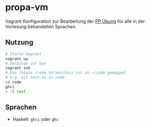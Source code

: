 # propa-vm

Vagrant Konfiguration zur Bearbeitung der [PP Übung](http://pp.ipd.kit.edu/lehre/WS201617/paradigmen/uebung/index.php?lang=de) für alle in der Vorlesung behandelten Sprachen.



## Nutzung



```bash
# Starte Vagrant
vagrant up
# Verbinde zur box
vagrant ssh
# Das lokale /code Verzeichnis ist zu ~/code gemapped
# e.g. mit test.hs in code:
cd code
ghci
> :l test
```

## Sprachen

- Haskell: `ghci` oder `ghc`
